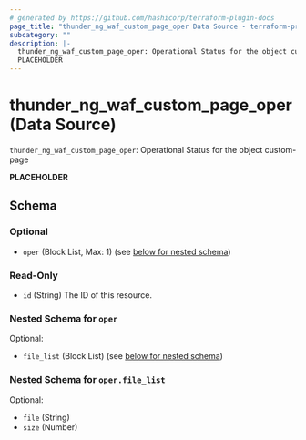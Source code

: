 ```yaml
---
# generated by https://github.com/hashicorp/terraform-plugin-docs
page_title: "thunder_ng_waf_custom_page_oper Data Source - terraform-provider-thunder"
subcategory: ""
description: |-
  thunder_ng_waf_custom_page_oper: Operational Status for the object custom-page
  PLACEHOLDER
---
```


# thunder_ng_waf_custom_page_oper (Data Source)

`thunder_ng_waf_custom_page_oper`: Operational Status for the object custom-page

__PLACEHOLDER__



<!-- schema generated by tfplugindocs -->
## Schema

### Optional

- `oper` (Block List, Max: 1) (see [below for nested schema](#nestedblock--oper))

### Read-Only

- `id` (String) The ID of this resource.

<a id="nestedblock--oper"></a>
### Nested Schema for `oper`

Optional:

- `file_list` (Block List) (see [below for nested schema](#nestedblock--oper--file_list))

<a id="nestedblock--oper--file_list"></a>
### Nested Schema for `oper.file_list`

Optional:

- `file` (String)
- `size` (Number)



